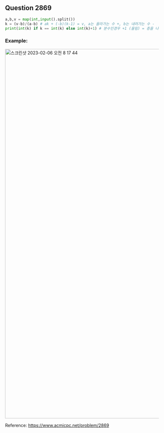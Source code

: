 ## Question 2869


```python 3
a,b,v = map(int,input().split())
k = (v-b)/(a-b) # ak + (-b)(k-1) = v, a는 올라가는 수 +, b는 내려가는 수 -
print(int(k) if k == int(k) else int(k)+1) # 분수인경우 +1 (올림) = 층을 나타내야 함으로

```


### Example:
<img width="1211" alt="스크린샷 2023-02-06 오전 8 17 44" src="https://user-images.githubusercontent.com/107760647/216851607-00ae20b5-cb9b-452b-8af3-e1505a8e7ffc.png">


Reference:
https://www.acmicpc.net/problem/2869
